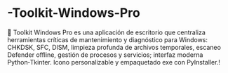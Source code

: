 # -Toolkit-Windows-Pro
🔧 Toolkit Windows Pro es una aplicación de escritorio que centraliza herramientas críticas de mantenimiento y diagnóstico para Windows: CHKDSK, SFC, DISM, limpieza profunda de archivos temporales, escaneo Defender offline, gestión de procesos y servicios; interfaz moderna Python‑Tkinter. Icono personalizable y empaquetado exe con PyInstaller.!
